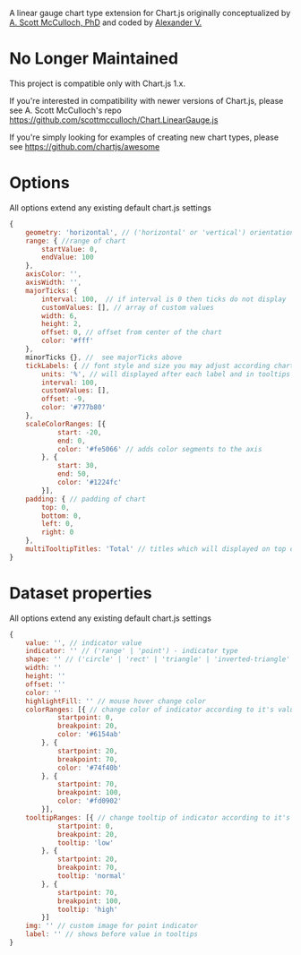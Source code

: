 A linear gauge chart type extension for Chart.js originally conceptualized by [A. Scott McCulloch, PhD](http://www.tapintu.com) and coded by [Alexander V.](https://www.elance.com/s/alexj874/)

# No Longer Maintained

This project is compatible only with Chart.js 1.x.

If you're interested in compatibility with newer versions of Chart.js, please see A. Scott McCulloch's repo https://github.com/scottmcculloch/Chart.LinearGauge.js

If you're simply looking for examples of creating new chart types, please see https://github.com/chartjs/awesome

# Options

All options extend any existing default chart.js settings

```javascript
{
	geometry: 'horizontal', // ('horizontal' or 'vertical') orientation of the chart
	range: { //range of chart
		startValue: 0,
		endValue: 100
	},
	axisColor: '',
	axisWidth: '',
	majorTicks: {
		interval: 100,	// if interval is 0 then ticks do not display
		customValues: [], // array of custom values
		width: 6,
		height: 2,
		offset: 0, // offset from center of the chart
		color: '#fff'
	},
	minorTicks {}, //  see majorTicks above
	tickLabels: { // font style and size you may adjust according chart.js settings
		units: '%', // will displayed after each label and in tooltips
		interval: 100,
		customValues: [],
		offset: -9,
		color: '#777b80'
	},
	scaleColorRanges: [{
			start: -20,
			end: 0,
			color: '#fe5066' // adds color segments to the axis
		}, {
			start: 30,
			end: 50,
			color: '#1224fc'
		}],
	padding: { // padding of chart
		top: 0,
		bottom: 0,
		left: 0,
		right: 0
	},
	multiTooltipTitles: 'Total' // titles which will displayed on top of multitooltip popup
}
```

# Dataset properties

All options extend any existing default chart.js settings

```javascript
{
	value: '', // indicator value
	indicator: '' // ('range' | 'point') - indicator type
	shape: '' // ('circle' | 'rect' | 'triangle' | 'inverted-triangle' | 'bowtie' | 'diamond') - shape for point indicator
	width: ''
	height: ''
	offset: ''
	color: ''
	highlightFill: '' // mouse hover change color
	colorRanges: [{ // change color of indicator according to it's value
			startpoint: 0,
			breakpoint: 20,
			color: '#6154ab'
		}, {
			startpoint: 20,
			breakpoint: 70,
			color: '#74f40b'
		}, {
			startpoint: 70,
			breakpoint: 100,
			color: '#fd0902'
		}],
	tooltipRanges: [{ // change tooltip of indicator according to it's value
			startpoint: 0,
			breakpoint: 20,
			tooltip: 'low'
		}, {
			startpoint: 20,
			breakpoint: 70,
			tooltip: 'normal'
		}, {
			startpoint: 70,
			breakpoint: 100,
			tooltip: 'high'
		}]
	img: '' // custom image for point indicator
	label: '' // shows before value in tooltips
}
```
